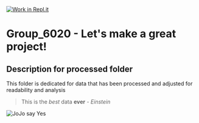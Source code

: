 [![Work in Repl.it](https://classroom.github.com/assets/work-in-replit-14baed9a392b3a25080506f3b7b6d57f295ec2978f6f33ec97e36a161684cbe9.svg)](https://classroom.github.com/online_ide?assignment_repo_id=312189&assignment_repo_type=GroupAssignmentRepo)
# Group_6020 - Let's make a great project!


## Description for processed folder
This folder is dedicated for data that has been processed and adjusted for readability and analysis

> This is the *best* data **ever** - *Einstein*

![JoJo say Yes](https://i.pinimg.com/originals/ce/68/ac/ce68ac827852aec0f097e58d930c2032.gif)
